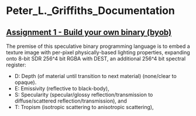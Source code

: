 # Peter_L._Griffiths_Documentation
## [Assignment 1 - Build your own binary (byob)](https://github.com/charlieroberts/imgd-5010-s24/blob/main/assignment1-binary.md)

The premise of this speculative binary programming language is to embed a texture image with per-pixel physically-based lighting properties, expanding onto 8-bit SDR 256^4 bit RGBA with DEST, an additional 256^4 bit spectral register: 
- D: Depth (of material until transition to next material) (none/clear to opaque).
- E: Emissivity (reflective to black-body), 
- S: Specularity (specular/glossy reflection/transmission to diffuse/scattered reflection/transmission), and
- T: Tropism (isotropic scattering to anisotropic scattering), 
